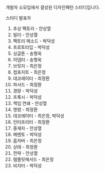 개발자 소모임에서 결성된 디자인패턴 스터디입니다.

스터디 발표자
1. 추상 팩토리 - 안상열
2. 빌더 - 안상열
3. 팩토리 메소드 - 박덕성
4. 프로토타입 - 박덕성
5. 싱글톤 - 송형욱
6. 어댑터 - 송형욱
7. 브릿지 - 최은정
8. 컴포지트 - 최은정
9. 데코레이터 - 최정환
10. 파사드 - 최정환
11. 경량 - 박덕성
12. 프록시 - 박덕성
13. 책임 연쇄 - 안상열
14. 명령 - 최정환
15. 데코레이터 - 최은정, 박덕성
16. 인터프리터 - 최정환
17. 중재자 - 안상열
18. 메멘토 - 박덕성
19. 옵저버 - 최은정
20. 상태 - 최정환
21. 전략 - 안상열
22. 템플릿메서드 - 최은정
23. 비지터 - 박덕성
